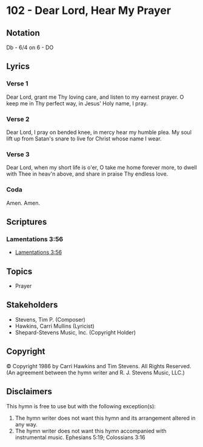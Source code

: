 # 102 - Dear Lord, Hear My Prayer

## Notation

Db - 6/4 on 6 - DO

## Lyrics

### Verse 1

Dear Lord, grant me Thy loving care, and listen to my earnest prayer. O keep me in Thy perfect way, in Jesus' Holy name, I pray.

### Verse 2

Dear Lord, I pray on bended knee, in mercy hear my humble plea. My soul lift up from Satan's snare to live for Christ whose name I wear.

### Verse 3

Dear Lord, when my short life is o'er, O take me home forever more, to dwell with Thee in heav'n above, and share in praise Thy endless love.

### Coda

Amen. Amen.


## Scriptures

### Lamentations 3:56

- [Lamentations 3:56](https://www.biblegateway.com/passage/?search=Lamentations%203%3A56)


## Topics

- Prayer

## Stakeholders

- Stevens, Tim P. (Composer)
- Hawkins, Carri Mullins (Lyricist)
- Shepard-Stevens Music, Inc. (Copyright Holder)

## Copyright

© Copyright 1986 by Carri Hawkins and Tim Stevens. All Rights Reserved.
(An agreement between the hymn writer and R. J. Stevens Music, LLC.)

## Disclaimers

This hymn is free to use but with the following exception(s):
1. The hymn writer does not want this hymn and its arrangement altered in any way.
2. The hymn writer does not want this hymn accompanied with instrumental music.
Ephesians 5:19; Colossians 3:16

